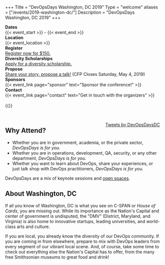 +++
Title = "DevOpsDays Washington, DC 2019"
Type = "welcome"
aliases = ["/events/2019-washington-dc/"]
Description = "DevOpsDays Washington, DC 2019"
+++

<!-- <div style="text-align:center;">
  {{< event_logo >}}
</div> -->

<div class = "row">
  <div class = "col-md-2">
    <strong>Dates</strong>
  </div>
  <div class = "col-md-8">
    {{< event_start >}} - {{< event_end >}}
  </div>
</div>

<div class = "row">
  <div class = "col-md-2">
    <strong>Location</strong>
  </div>
  <div class = "col-md-8">
    {{< event_location >}}
  </div>
</div>

<div class = "row">
  <div class = "col-md-2">
    <strong>Register</strong>
  </div>
  <div class = "col-md-8">
    <a href="https://devopsdaysdc2019.busyconf.com/bookings/new">Register now for $150.</a>
  </div>
</div>

<div class = "row">
  <div class = "col-md-2">
    <strong>Diversity Scholarships</strong>
  </div>
  <div class = "col-md-8">
    <a href="https://diversitytickets.org/en/events/434">Apply for a diversity scholarship.</a>
  </div>
</div>

<div class = "row">
  <div class = "col-md-2">
    <strong>Propose</strong>
  </div>
  <div class = "col-md-8">
    <a href="https://devopsdaysdc2019.busyconf.com/proposals/new">Share your story, propose a talk!</a> (CFP Closes Saturday, May 4, 2019)
  </div>
</div>

<!-- <div class = "row">
  <div class = "col-md-2">
    <strong>Program</strong>
  </div>
  <div class = "col-md-8">
    View the {{< event_link page="program" text="program." >}}
  </div>
</div> -->

<!-- <div class = "row">
  <div class = "col-md-2">
    <strong>Speakers</strong>
  </div>
  <div class = "col-md-8">
    Check out the {{< event_link page="speakers" text="speakers!" >}}
  </div>
</div> -->

<div class = "row">
  <div class = "col-md-2">
    <strong>Sponsors</strong>
  </div>
  <div class = "col-md-8">
    {{< event_link page="sponsor" text="Sponsor the conference!" >}}
  </div>
</div>

<div class = "row">
  <div class = "col-md-2">
    <strong>Contact</strong>
  </div>
  <div class = "col-md-8">
    {{< event_link page="contact" text="Get in touch with the organizers" >}}
  </div>
</div>

<div class="row">
  <div class="col-md-2">
    &nbsp;
  </div>
  <div class="col-md-8">
    {{<event_twitter>}}
  </div>
</div>

<p>
  &nbsp;
</p>

<div style='float:right; padding-left:20px;'>
  <a class="twitter-timeline" data-width="400" data-height="800" data-theme="light" href="https://twitter.com/DevOpsDaysDC">Tweets by DevOpsDaysDC</a>
  <script async src="//platform.twitter.com/widgets.js" charset="utf-8"></script>
</div>

<div class="col-md-10">
  <h2>Why Attend?</h2>

  <ul>
    <li>
      Whether you are in government, academia, or the private sector,
      <em>DevOpsDays is for you.</em>
    </li>
    <li>
      Whether you are in operations, development, QA, security, or any other
      department, <em>DevOpsDays is for you.</em>
    </li>
    <li>
      Whether you want to learn about DevOps, share your experiences, or just
      talk shop with DevOps practitioners, <em>DevOpsDays is for you.</em>
    </li>
  </ul>

  <p>
    DevOpsDays are a mix of keynote sessions and
    <a href="http://en.wikipedia.org/wiki/Open_Space_Technology"
    target="_wikipedia">open spaces</a>.
  </p>

  <h2>About Washington, DC</h2>

  <p>
    If all you know of Washington, DC is what you see on C-SPAN or <em>House
    of Cards</em>, you are missing out. While its importance as the Nation's
    Capital and center of government is undisputed, the "DMV" (District,
    Maryland, and Virginia) is also home to innovative startups, leading
    universities, and world-class arts and culture.
  </p>

  <p>
    If you are local, you already know the diversity of our DevOps community.
    If you are coming in from elsewhere, prepare to mix with DevOps leaders
    from every segment of our vibrant local scene. And, of course, take some
    time to check out everything else the Nation's Capital has to offer, from
    the many free Smithsonian museums to great food and drink!
  </p>
</div>
